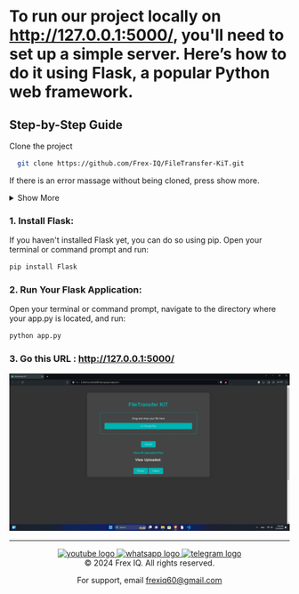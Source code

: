 
# To run our project locally on http://127.0.0.1:5000/, you'll need to set up a simple server. Here’s how to do it using Flask, a popular Python web framework.

## Step-by-Step Guide

Clone the project

```bash
  git clone https://github.com/Frex-IQ/FileTransfer-KiT.git
```
If there is an error massage without being cloned, press show more.
<details>
  <summary>Show More</summary>
  
## Troubleshooting

### RPC Failed Error

The error you're encountering (`RPC failed; curl 56 OpenSSL SSL_read: OpenSSL/3.2.1: error:0A000119:SSL routines::decryption failed or bad record mac, errno 0`) typically indicates a network-related issue, possibly due to problems with your internet connection, the remote server, or the SSL configuration. Here are some steps you can take to troubleshoot and resolve the issue:

1. **Check Your Internet Connection:**
   Ensure that your internet connection is stable. Try to clone a different repository to see if the issue persists.

2. **Update Git:**
   Ensure that you have the latest version of Git installed. You can update Git from the official Git website or by using a package manager.

3. **Configure SSL Buffer Size:**
   Sometimes, adjusting the SSL buffer size can help resolve this issue. You can try setting the `http.postBuffer` configuration option in Git:
   ```bash
   git config --global http.postBuffer 104857600
This sets the buffer size to 100MB.

4. **Increase Git Buffer Size:**
Similar to the SSL buffer size, increasing the Git buffer size might help:


```bash
git config --global http.maxRequestBuffer 104857600
```
5. **Disable SSL Verification (Temporary Solution):**
If the issue is related to SSL verification, you can temporarily disable SSL verification:


```bash
git config --global http.sslVerify false
```
Note: Disabling SSL verification is not recommended for long-term use as it can expose you to security risks.

6. **Use SSH Instead of HTTPS:**
If the issue persists, you can try cloning the repository using SSH instead of HTTPS. First, make sure you have an SSH key set up on your GitHub account, and then clone using SSH:


```bash
git clone git@github.com:Frex-IQ/FileTransfer-KiT.git
```
7. **Check System Resources:**
Ensure that your system has enough resources (RAM, CPU) to perform the clone operation. Sometimes, low system resources can cause unexpected issues.

8. **Retry Cloning:**
Sometimes, network issues can be temporary. Simply retrying the clone operation might work.

If none of these steps resolve the issue, it might be a problem with the GitHub server. In that case, you can try again later or contact GitHub support for assistance.
  
</details>

### 1. Install Flask:
If you haven't installed Flask yet, you can do so using pip. Open your terminal or command prompt and run:
```cmd
pip install Flask
```

### 2. Run Your Flask Application:
Open your terminal or command prompt, navigate to the directory where your app.py is located, and run:
 ```cmd
python app.py
```

### 3. Go this URL : http://127.0.0.1:5000/

<div align="center">
  <a href="#" target="_blank">
  <img src="https://github.com/Frex-IQ/FileTransfer-KiT/blob/main/Screenshot.png?raw=true"  />
</div>
   
---


<div align="center">
  <a href="https://www.youtube.com/channel/UCbDmI8zZKUGbFlAo39-SiqQ" target="_blank">
    <img src="https://img.shields.io/static/v1?message=Youtube&logo=youtube&label=&color=FF0000&logoColor=white&labelColor=&style=for-the-badge" height="30" alt="youtube logo"  />
  </a>
  <a href="https://chat.whatsapp.com/BUVRFJ0pTUCKYXW8VN2Ivn" target="_blank">
    <img src="https://img.shields.io/static/v1?message=Whatsapp&logo=whatsapp&label=&color=25D366&logoColor=white&labelColor=&style=for-the-badge" height="30" alt="whatsapp logo"  />
  </a>
  <a href="https://t.me/+YOkX4ktlWadmOTRl" target="_blank">
    <img src="https://img.shields.io/static/v1?message=Telegram&logo=telegram&label=&color=2CA5E0&logoColor=white&labelColor=&style=for-the-badge" height="30" alt="telegram logo"  />
  </a>
</div>

  <div align="center">  
© 2024 Frex IQ. All rights reserved.

For support, email frexiq60@gmail.com</div>






